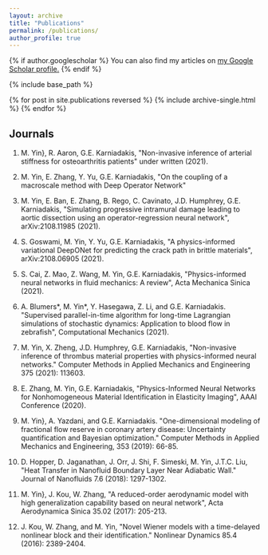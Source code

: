 ```yaml
---
layout: archive
title: "Publications"
permalink: /publications/
author_profile: true
---
```


{% if author.googlescholar %}
  You can also find my articles on <u><a href="{{author.googlescholar}}">my Google Scholar profile</a>.</u>
{% endif %}

{% include base_path %}

{% for post in site.publications reversed %}
  {% include archive-single.html %}
{% endfor %}

## Journals

1. M. Yin}, R. Aaron, G.E. Karniadakis, "Non-invasive inference of arterial stiffness for osteoarthritis patients" under written (2021).

2. M. Yin, E. Zhang, Y. Yu, G.E. Karniadakis, "On the coupling of a macroscale method with Deep Operator Network"

3. M. Yin, E. Ban, E. Zhang, B. Rego, C. Cavinato, J.D. Humphrey, G.E. Karniadakis, "Simulating progressive intramural damage leading to aortic dissection using an operator-regression neural network", arXiv:2108.11985 (2021).

4. S. Goswami, M. Yin, Y. Yu, G.E. Karniadakis, "A physics-informed variational DeepONet for predicting the crack path in brittle materials", arXiv:2108.06905 (2021).

5. S. Cai, Z. Mao, Z. Wang, M. Yin, G.E. Karniadakis, "Physics-informed neural networks in fluid mechanics: A review", Acta Mechanica Sinica (2021).

6. A. Blumers*, M. Yin*, Y. Hasegawa, Z. Li, and G.E. Karniadakis. "Supervised parallel-in-time algorithm for long-time Lagrangian simulations of stochastic dynamics: Application to blood flow in zebrafish", Computational Mechanics (2021).

7. M. Yin, X. Zheng, J.D. Humphrey, G.E. Karniadakis, "Non-invasive inference of thrombus material properties with physics-informed neural networks." Computer Methods in Applied Mechanics and Engineering 375 (2021): 113603.

8. E. Zhang, M. Yin, G.E. Karniadakis, "Physics-Informed Neural Networks for Nonhomogeneous Material Identification in Elasticity Imaging", AAAI Conference (2020).

4. M. Yin}, A. Yazdani, and G.E. Karniadakis. "One-dimensional modeling of fractional flow reserve in coronary artery disease: Uncertainty quantification and Bayesian optimization." Computer Methods in Applied Mechanics and Engineering, 353 (2019): 66-85.

3. D. Hopper, D. Jaganathan, J. Orr, J. Shi, F. Simeski, M. Yin, J.T.C. Liu, "Heat Transfer in Nanofluid Boundary Layer Near Adiabatic Wall." Journal of Nanofluids 7.6 (2018): 1297-1302.

2. M. Yin}, J. Kou, W. Zhang, "A reduced-order aerodynamic model with high generalization capability based on neural network", Acta Aerodynamica Sinica 35.02 (2017): 205-213.

1. J. Kou, W. Zhang, and M. Yin, "Novel Wiener models with a time-delayed nonlinear block and their identification." Nonlinear Dynamics 85.4 (2016): 2389-2404.

